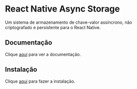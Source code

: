 # React Native Async Storage

Um sistema de armazenamento de chave-valor assíncrono, não criptografado e persistente para o React Native.

## Documentação

Clique [aqui](https://github.com/react-native-async-storage/async-storage) para ver a documentação.

## Instalação

Clique [aqui](https://www.npmjs.com/package/@react-native-async-storage/async-storage) para fazer a instalação.